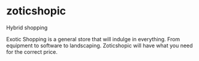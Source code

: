 # zoticshopic
Hybrid shopping 


Exotic Shopping is a general store that will indulge in everything. From equipment to software to landscaping. Zoticshopic will have what you need for the correct price. 
